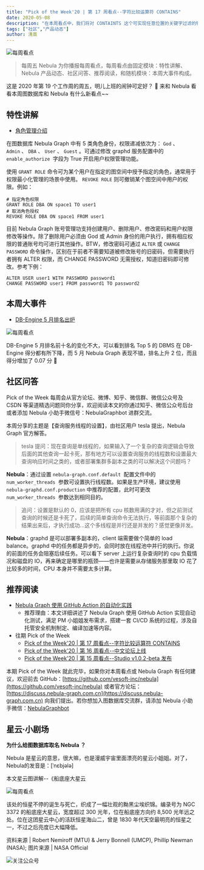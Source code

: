 ```yaml
---
title: "Pick of the Week'20 | 第 17 周看点--字符比较运算符 CONTAINS"
date: 2020-05-08
description: "在本周看点中，我们将对 CONTAINTS 这个可实现任意位置的关键字过滤的特性进行讲解，在社区问答方面，本期主题为 #KV Store 数据批量导入#"
tags: ["社区","产品动态"]
author: 清蒸
---
```


![每周看点](https://nebula-blog.azureedge.net/nebula-blog/PotW.png)

> 每周五 Nebula 为你播报每周看点，每周看点由固定模块：特性讲解、Nebula 产品动态、社区问答、推荐阅读，和随机模块：本周大事件构成。

这是 2020 年第 19 个工作周的周五，明儿上班的闹钟可定好？ 🌝 来和 Nebula 看看本周图数据库和 Nebula 有什么新看点~~

## 特性讲解

- [角色管理介绍](https://docs.nebula-graph.com.cn/manual-CN/3.build-develop-and-administration/4.account-management-statements/alter-user-syntax/)

在图数据库 Nebula Graph 中有 5 类角色身份，权限递减依次为： `God` 、 `Admin` 、 `DBA` 、 `User` 、 `Guest` 。可通过修改 graphd 服务配置中的 `enable_authorize`  字段为 True 开启用户权限管理功能。

使用 `GRANT ROLE` 命令可为某个用户在指定的图空间中授予指定的角色，通常用于权限最小化管理的场景中使用。 `REVOKE ROLE` 则可撤销某个图空间中用户的权限。例如：

```
# 指定角色权限
GRANT ROLE DBA ON space1 TO user1
# 取消角色授权
REVOKE ROLE DBA ON space1 FROM user1
```

目前 Nebula Graph 账号管理功支持创建用户、删除用户、修改密码和用户权限修改等操作。除了删除用户必须由 God 或 Admin 身份的用户执行，拥有相应权限的普通账号均可进行其他操作。BTW，修改密码可通过 `ALTER` 或 `CHANGE PASSWORD` 命令操作，区别在于前者不需要知道被修改账号的旧密码，但需要执行者拥有 ALTER 权限，而 CHANGE PASSWORD 无需授权，知道旧密码即可修改。参考下例：

```
ALTER USER user1 WITH PASSWORD password1
CHANGE PASSWORD user1 FROM password1 TO password2
```

## 本周大事件

- [DB-Engine 5 月排名出炉](https://db-engines.com/en/ranking/graph+dbms)

![每周看点](https://nebula-blog.azureedge.net/nebula-blog/201901.png)

DB-Engine 5 月排名前十名的变化不大，可以看到排名 Top 5 的 DBMS 在 DB-Engine 得分都有所下降，而 5 月 Nebula Graph 表现不错，排名上升 2 位，而且得分增加了 0.07 分 👏

## 社区问答

Pick of the Week 每周会从官方论坛、微博、知乎、微信群、微信公众号及 CSDN 等渠道精选问题同你分享，欢迎阅读本文的你通过知乎、微信公众号后台或者添加 Nebula 小助手微信号：NebulaGraphbot 进群交流。

本周分享的主题是【查询服务线程的设置】，由社区用户 tesla 提出，Nebula Graph 官方解答。

> tesla 提问：现在查询是单线程的，如果输入了一个复杂的查询逻辑会导致后面的其他查询一起卡死，那有地方可以设置查询服务的线程数和设置最大查询响应时间之类的，或者部署集群多副本之类的可以解决这个问题吗？

**Nebula**：通过设置 `nebula-graph.conf.default`  配置文件中的 `num_worker_threads`  参数可设置执行线程数。如果是生产环境，建议使用 `nebula-graphd.conf.production` 中推荐的配置，此时可更改 `num_worker_threads`  参数达到相同目的。

> 追问：设置是默认的 0，应该是把所有 cpu 核数用满的才对，但之前测试查询的时候还是卡死了，后续的简单查询命令无法执行，等前面那个复杂的结果出来后，才执行成功…这个多线程是并行还是并发的？感觉更像并发。

**Nebula**：graphd 是可以部署多副本的，client 端需要做个简单的 load balance。graphd 中的任务都是异步的，会同时放在线程池中并行的执行。你说的前面的任务会阻塞后续任务。可以看下 server 上运行复杂查询时的 cpu 负载情况和磁盘的 IO，再来确定是哪里的瓶颈——也许是需要从存储服务那里取 IO 花了比较多的时间，CPU 本身并不需要太多计算。

## 推荐阅读

- [Nebula Graph 使用 GitHub Action 的自动化实践](https://nebula-graph.io/cn/posts/automate-workflows-with-github-action)
  - 推荐理由：本文详细讲述了 Nebula Graph 使用 GitHub Action 实现自动化测试，满足 PM 小姐姐发布需求，搭建一套 CI/CD 系统的过程，涉及自托管安全机制制定、编译加速等内容。
- 往期 Pick of the Week
  - [Pick of the Week'20 | 第 17 周看点--字符比较运算符 CONTAINS](https://nebula-graph.io/cn/posts/nebula-graph-weekly-pickup-2020-04-24/)
  - [Pick of the Week'20 | 第 16 周看点--中文论坛上线](https://nebula-graph.io/cn/posts/nebula-graph-weekly-pickup-2020-04-17/)
  - [Pick of the Week'20 | 第 15 周看点--Studio v1.0.2-beta 发布](https://nebula-graph.io/cn/posts/nebula-graph-weekly-pickup-2020-04-10/)

本期 Pick of the Week 就此完毕，如果你对本周看点或 Nebula Graph 有任何建议，欢迎前去 GitHub：[https://github.com/vesoft-inc/nebula](https://github.com/vesoft-inc/nebula) 或者官方论坛：[https://discuss.nebula-graph.com.cn](https://discuss.nebula-graph.com.cn) 向我们提出。若你想加入图数据库交流群，请添加 Nebula 小助手微信：[NebulaGraphbot](https://nebula-blog.azureedge.net/nebula-blog/nbot.png)

## 星云·小剧场

**为什么给图数据库取名 Nebula ？**

Nebula 是星云的意思，很大嘛，也是漫威宇宙里面漂亮的星云小姐姐。对了，Nebula的发音是：[ˈnɛbjələ]

本文星云图讲解--《船底座大星云

![每周看点](https://nebula-blog.azureedge.net/nebula-blog/2019Nebula.jpeg)

该处的恒星不停的诞生与死亡，织成了一幅壮观的黝黑尘埃织锦。编录号为 NGC 3372 的船底座大星云，宽度超过 300 光年，位在船底座方向约 8,500 光年远之处。位在这团星云中心的活跃恒星海山二，曾是 1830 年代天空最明亮的恒星之一，不过之后亮度已大幅降低。

资料来源 | Robert Nemiroff (MTU) & Jerry Bonnell (UMCP), Phillip Newman (NASA);
图片来源 | NASA Official


![关注公众号](https://nebula-blog.azureedge.net/nebula-blog/WeChatOffical.png)
